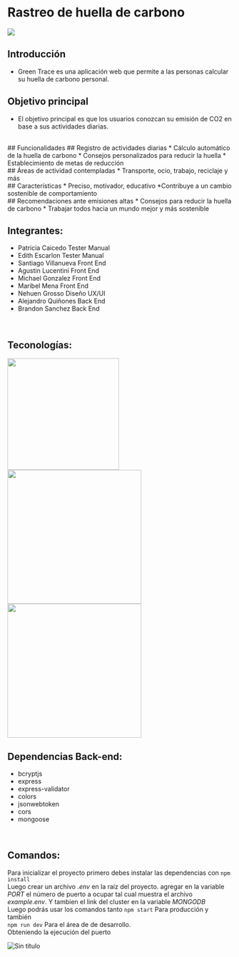 # Rastreo de huella de carbono 
<img src="https://www.carbonneutralplus.com/wp-content/uploads/2021/03/dreamstime_m_99690329.jpg">

## Introducción
* Green Trace es una aplicación web que permite a las personas calcular su huella de carbono personal.

## Objetivo principal
* El objetivo principal es que los usuarios conozcan su emisión de CO2 en base a sus actividades diarias.
<br>
## Funcionalidades
## Registro de actividades diarias
* Cálculo automático de la huella de carbono
* Consejos personalizados para reducir la huella
* Establecimiento de metas de reducción
<br>
## Áreas de actividad contempladas
* Transporte, ocio, trabajo, reciclaje y más
<br>
## Características 
* Preciso, motivador, educativo
*Contribuye a un cambio sostenible de comportamiento
<br>
## Recomendaciones ante emisiones altas
* Consejos para reducir la huella de carbono
* Trabajar todos hacia un mundo mejor y más sostenible
<br>

## Integrantes: 
* Patricia Caicedo Tester Manual
* Edith Escarlon Tester Manual
* Santiago  Villanueva Front End
* Agustin Lucentini Front End
* Michael Gonzalez Front End
* Maribel Mena Front End
* Nehuen Grosso Diseño UX/UI
* Alejandro Quiñones Back End
* Brandon Sanchez Back End
<br>

## Teconologías: 
<img src="http://logos-download.com/wp-content/uploads/2016/09/React_logo_logotype_emblem.png" width="250px">
<img src="https://logos-download.com/wp-content/uploads/2016/09/Node_logo_NodeJS.png" width="300px">
<img src="http://logos-download.com/wp-content/uploads/2016/09/MongoDB_logo_Mongo_DB.png" width="300px">
<br>

## Dependencias Back-end:
* bcryptjs
* express
* express-validator
* colors
* jsonwebtoken
* cors
* mongoose
<br>

## Comandos:
Para inicializar el proyecto primero debes  instalar las dependencias con 
```npm install```
<br>
Luego crear un archivo <i>.env</i> en la raíz del proyecto.
agregar en la variable <i>PORT</i> el número de puerto a ocupar tal cual muestra el archivo <i>example.env</i>.
Y tambien el link del cluster en la variable <i>MONGODB</i>
<br>
Luego podrás usar los comandos tanto 
```npm start``` Para producción y también <br>
```npm run dev``` Para el área de de desarrollo.
<br>
Obteniendo la ejecución del puerto

![Sin título](https://github.com/blackSamuelBellamy/nocountry-backend-proyect/assets/103391543/c74e69f3-7f95-4427-bec1-a1ad67c7135c)
